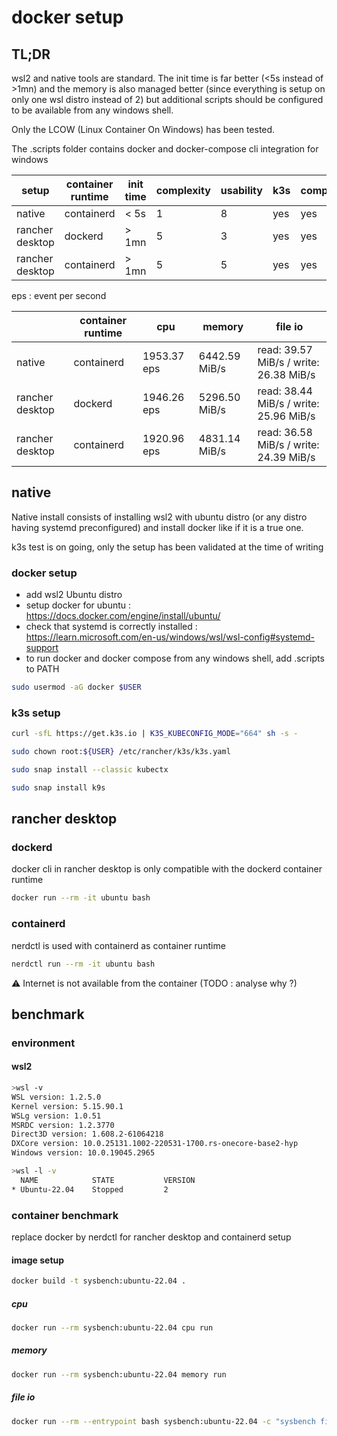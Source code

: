 # docker setup
## TL;DR 

wsl2 and native tools are standard. The init time is far better (<5s instead of >1mn) and the memory is also managed better (since everything is setup on only one wsl distro instead of 2) but additional scripts should be configured to be available from any windows shell.

Only the LCOW (Linux Container On Windows) has been tested.

The .scripts folder contains docker and docker-compose cli integration for windows

| setup | container runtime | init time | complexity | usability | k3s | compose | internet |
|-|-|-|-|-|-|-|-|
| native | containerd | < 5s | 1 | 8 | yes | yes | yes |
| rancher desktop | dockerd | > 1mn | 5 | 3 | yes | yes | yes |
| rancher desktop | containerd | > 1mn | 5 | 5 | yes | yes | no |

eps : event per second

|  | container runtime | cpu | memory | file io |
|-|-|-|-|-|
| native | containerd | 1953.37 eps | 6442.59 MiB/s | read: 39.57 MiB/s / write: 26.38 MiB/s  | 
| rancher desktop | dockerd | 1946.26 eps | 5296.50 MiB/s | read: 38.44 MiB/s / write: 25.96 MiB/s |
| rancher desktop | containerd | 1920.96 eps | 4831.14 MiB/s | read: 36.58 MiB/s / write: 24.39 MiB/s |

## native

Native install consists of installing wsl2 with ubuntu distro (or any distro having systemd preconfigured) and install docker like if it is a true one.

k3s test is on going, only the setup has been validated at the time of writing

### docker setup
- add wsl2 Ubuntu distro
- setup docker for ubuntu : https://docs.docker.com/engine/install/ubuntu/
- check that systemd is correctly installed : https://learn.microsoft.com/en-us/windows/wsl/wsl-config#systemd-support
- to run docker and docker compose from any windows shell, add .scripts to PATH

```bash
sudo usermod -aG docker $USER
```

### k3s setup
```bash
curl -sfL https://get.k3s.io | K3S_KUBECONFIG_MODE="664" sh -s -
```

```bash
sudo chown root:${USER} /etc/rancher/k3s/k3s.yaml
```

```bash
sudo snap install --classic kubectx
```

```bash
sudo snap install k9s
```

## rancher desktop

### dockerd
docker cli in rancher desktop is only compatible with the dockerd container runtime

```bash
docker run --rm -it ubuntu bash
```

### containerd
nerdctl is used with containerd as container runtime
```bash
nerdctl run --rm -it ubuntu bash
```

:warning: Internet is not available from the container (TODO : analyse why ?)

## benchmark

### environment

#### wsl2
```bash
>wsl -v
WSL version: 1.2.5.0
Kernel version: 5.15.90.1
WSLg version: 1.0.51
MSRDC version: 1.2.3770
Direct3D version: 1.608.2-61064218
DXCore version: 10.0.25131.1002-220531-1700.rs-onecore-base2-hyp
Windows version: 10.0.19045.2965
```

```bash
>wsl -l -v
  NAME            STATE           VERSION
* Ubuntu-22.04    Stopped         2
```

### container benchmark

replace docker by nerdctl for rancher desktop and containerd setup

#### image setup
```bash
docker build -t sysbench:ubuntu-22.04 .
```

##### cpu
```bash
docker run --rm sysbench:ubuntu-22.04 cpu run
```
##### memory
```bash
docker run --rm sysbench:ubuntu-22.04 memory run
```

##### file io
```bash
docker run --rm --entrypoint bash sysbench:ubuntu-22.04 -c "sysbench fileio prepare && sysbench fileio --file-test-mode=rndrw run && sysbench fileio cleanup"
``` 
